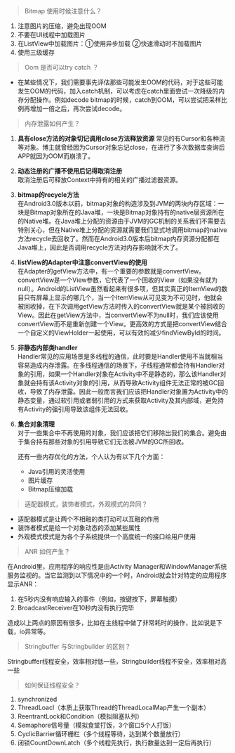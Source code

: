 > Bitmap 使用时候注意什么？

1. 注意图片的压缩，避免出现OOM
2. 不要在UI线程中加载图片
3. 在ListView中加载图片：①使用异步加载 ②快速滑动时不加载图片
4. 使用三级缓存

> Oom 是否可以try catch ？

* 在某些情况下，我们需要事先评估那些可能发生OOM的代码，对于这些可能发生OOM的代码，加入catch机制，可以考虑在catch里面尝试一次降级的内存分配操作。例如decode bitmap的时候，catch到OOM，可以尝试把采样比例再增加一倍之后，再次尝试decode。

> 内存泄露如何产生？

1. **具有close方法的对象切记调用close方法释放资源** 常见的有Cursor和各种流等对象。博主就曾经因为Cursor对象忘记close，在进行了多次数据库查询后APP就因为OOM而崩溃了。
2. **动态注册的广播不使用后记得取消注册**  
   取消注册后可释放Context中持有的相关的广播过滤器资源。

3. **bitmap的recycle方法**  
   在Android3.0版本以前，bitmap对象的构造涉及到JVM的两块内存区域：一块是Bitmap对象所在的Java堆，一块是Bitmap对象持有的native层资源所在的Native堆。在Java堆上分配的资源由于JVM的GC机制的关系我们不需要去特别关心，但在Native堆上分配的资源就需要我们显式地调用bitmap的native方法recycle去回收了。然而在Android3.0版本后bitmap内存资源分配都在Java堆上，因此是否调用recycle方法对内存影响就不大了。

4. **listView的Adapter中注意convertView的使用**  
   在Adapter的getView方法中，有一个重要的参数就是convertView。convertView是一个View参数，它代表了一个回收的View（如果没有就为null）。Android的ListView虽然看起来有很多项，但其实真正的ItemView的数目只有屏幕上显示的哪几个，当一个ItemView从可见变为不可见时，他就会被回收掉，在下次调用getView方法时传入的convertView就是某个被回收的View。因此在getView方法中，当convertView不为null时，我们应该使用convertView而不是重新创建一个View。更高效的方式是把convertView结合一个自定义的ViewHolder一起使用，可以有效的减少findViewById的时间。

5. **非静态内部类handler**  
   Handler常见的应用场景是多线程的通信，此时要是Handler使用不当就相当容易造成内存泄露。在多线程通信的场景下，子线程通常都会持有Handler对象的引用，如果一个Handler对象在Activity中不是静态的，那么该Handler对象就会持有该Activity对象的引用，从而导致Activity组件无法正常的被GC回收，导致了内存泄露。因此一般而言我们应该把Handler对象置为Activity中的静态变量，通过软引用或者弱引用的方式来获取Activity及其内部域，避免持有Activity的强引用导致该组件无法回收。

6. **集合对象清理**  
   对于一些集合中不再使用的对象，我们应该把它们移除出我们的集合。避免由于集合持有那些对象的引用导致它们无法被JVM的GC所回收。

   还有一些内存优化的方法，个人认为有以下几个方面：

   * Java引用的灵活使用
   * 图片缓存
   * Bitmap压缩加载

> 适配器模式，装饰者模式，外观模式的异同？

* 适配器模式是让两个不相融的类打动可以互融的作用
* 装饰者模式是给一个对象动态的添加某些属性
* 外观模式模式是为各个子系统提供一个高度统一的接口给用户使用

> ANR 如何产生？

在Android里，应用程序的响应性是由Activity Manager和WindowManager系统服务监视的。当它监测到以下情况中的一个时，Android就会针对特定的应用程序显示ANR：

1. 在5秒内没有响应输入的事件（例如，按键按下，屏幕触摸）
2. BroadcastReceiver在10秒内没有执行完毕

造成以上两点的原因有很多，比如在主线程中做了非常耗时的操作，比如说是下载，io异常等。

> Stringbuffer 与Stringbuilder 的区别？

Stringbuffer线程安全，效率相对低一些，Stringbuilder线程不安全，效率相对高一些

> 如何保证线程安全？

1. synchronized
2. ThreadLoacl（本质上获取Thread的ThreadLocalMap产生一个副本）
3. ReentrantLock和Condition（模拟阻塞队列）
4. Semaphore信号量（模拟食堂打饭，3个窗口5个人打饭）
5. CyclicBarrier循环栅栏（多个线程等待，达到某个数量放行）
6. 闭锁CountDownLatch（多个线程先执行，执行数量达到一定后再执行）



